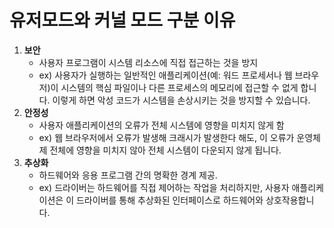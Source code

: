 # 유저모드와 커널 모드 구분 이유

1. **보안**
   * 사용자 프로그램이 시스템 리소스에 직접 접근하는 것을 방지
   * ex) 사용자가 실행하는 일반적인 애플리케이션(예: 워드 프로세서나 웹 브라우저)이 시스템의 핵심 파일이나 다른 프로세스의 메모리에 접근할 수 없게 합니다. 이렇게 하면 악성 코드가 시스템을 손상시키는 것을 방지할 수 있습니다.
2. **안정성**
   * 사용자 애플리케이션의 오류가 전체 시스템에 영향을 미치지 않게 함
   * ex) 웹 브라우저에서 오류가 발생해 크래시가 발생한다 해도, 이 오류가 운영체제 전체에 영향을 미치지 않아 전체 시스템이 다운되지 않게 됩니다.
3. **추상화**
   * 하드웨어와 응용 프로그램 간의 명확한 경계 제공.
   * ex) 드라이버는 하드웨어를 직접 제어하는 작업을 처리하지만, 사용자 애플리케이션은 이 드라이버를 통해 추상화된 인터페이스로 하드웨어와 상호작용합니다.
